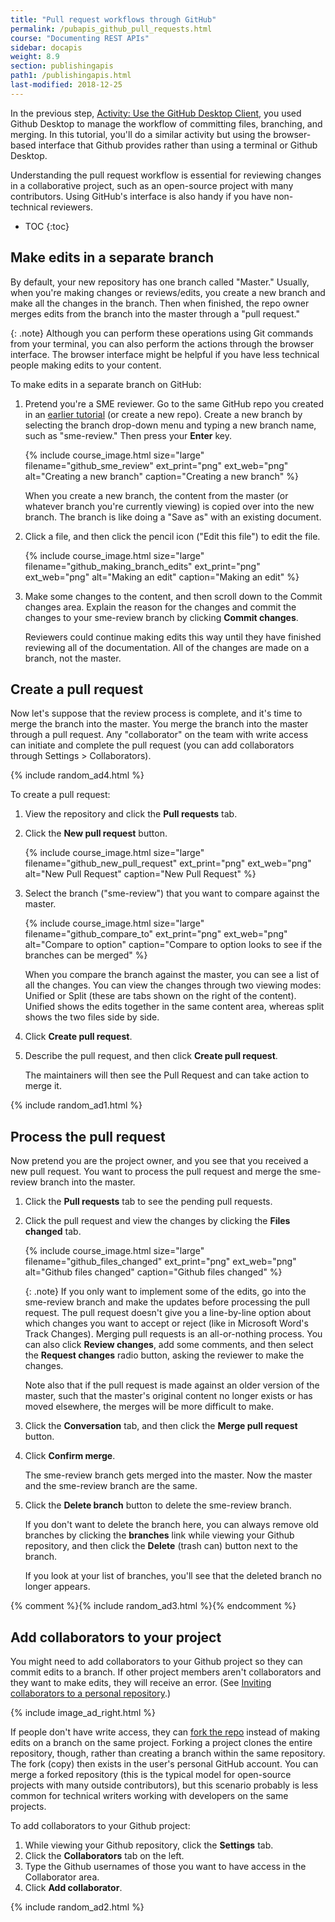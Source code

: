 ```yaml
---
title: "Pull request workflows through GitHub"
permalink: /pubapis_github_pull_requests.html
course: "Documenting REST APIs"
sidebar: docapis
weight: 8.9
section: publishingapis
path1: /publishingapis.html
last-modified: 2018-12-25
---
```


In the previous step, [Activity: Use the GitHub Desktop Client](pubapis_github_desktop_client.html), you used Github Desktop to manage the workflow of committing files, branching, and merging. In this tutorial, you'll do a similar activity but using the browser-based interface that Github provides rather than using a terminal or Github Desktop.

Understanding the pull request workflow is essential for reviewing changes in a collaborative project, such as an open-source project with many contributors. Using GitHub's interface is also handy if you have non-technical reviewers.

* TOC
{:toc}

## Make edits in a separate branch

By default, your new repository has one branch called "Master." Usually, when you're making changes or reviews/edits, you create a new branch and make all the changes in the branch. Then when finished, the repo owner merges edits from the branch into the master through a "pull request."

{: .note}
Although you can perform these operations using Git commands from your terminal, you can also perform the actions through the browser interface. The browser interface might be helpful if you have less technical people making edits to your content.

To make edits in a separate branch on GitHub:

1. Pretend you're a SME reviewer. Go to the same GitHub repo you created in an [earlier tutorial](pubapis_github_desktop_client.html) (or create a new repo). Create a new branch by selecting the branch drop-down menu and typing a new branch name, such as "sme-review." Then press your **Enter** key.

   {% include course_image.html size="large" filename="github_sme_review" ext_print="png" ext_web="png" alt="Creating a new branch" caption="Creating a new branch" %}

	 When you create a new branch, the content from the master (or whatever branch you're currently viewing) is copied over into the new branch. The branch is like doing a "Save as" with an existing document.

2. Click a file, and then click the pencil icon ("Edit this file") to edit the file.

   {% include course_image.html size="large" filename="github_making_branch_edits" ext_print="png" ext_web="png" alt="Making an edit" caption="Making an edit" %}

3. Make some changes to the content, and then scroll down to the Commit changes area. Explain the reason for the changes and commit the changes to your sme-review branch by clicking **Commit changes**.

	 Reviewers could continue making edits this way until they have finished reviewing all of the documentation. All of the changes are made on a branch, not the master.

## Create a pull request

Now let's suppose that the review process is complete, and it's time to merge the branch into the master. You merge the branch into the master through a pull request. Any "collaborator" on the team with write access can initiate and complete the pull request (you can add collaborators through Settings > Collaborators).

{% include random_ad4.html %}

To create a pull request:

1. View the repository and click the **Pull requests** tab.
2. Click the **New pull request** button.

   {% include course_image.html size="large" filename="github_new_pull_request" ext_print="png" ext_web="png" alt="New Pull Request" caption="New Pull Request" %}

3. Select the branch ("sme-review") that you want to compare against the master.

   {% include course_image.html size="large" filename="github_compare_to" ext_print="png" ext_web="png" alt="Compare to option" caption="Compare to option looks to see if the branches can be merged" %}

	 When you compare the branch against the master, you can see a list of all the changes. You can view the changes through two viewing modes: Unified or Split (these are tabs shown on the right of the content). Unified shows the edits together in the same content area, whereas split shows the two files side by side.

4. Click **Create pull request**.
5. Describe the pull request, and then click **Create pull request**.

   The maintainers will then see the Pull Request and can take action to merge it.

{% include random_ad1.html %}

## Process the pull request

Now pretend you are the project owner, and you see that you received a new pull request. You want to process the pull request and merge the sme-review branch into the master.

1. Click the **Pull requests** tab to see the pending pull requests.
2. Click the pull request and view the changes by clicking the **Files changed** tab.

   {% include course_image.html size="large" filename="github_files_changed" ext_print="png" ext_web="png" alt="Github files changed" caption="Github files changed" %}

	 {: .note}
   If you only want to implement some of the edits, go into the sme-review branch and make the updates before processing the pull request. The pull request doesn't give you a line-by-line option about which changes you want to accept or reject (like in Microsoft Word's Track Changes). Merging pull requests is an all-or-nothing process. You can also click **Review changes**, add some comments, and then select the **Request changes** radio button, asking the reviewer to make the changes.

	 Note also that if the pull request is made against an older version of the master, such that the master's original content no longer exists or has moved elsewhere, the merges will be more difficult to make.

3. Click the **Conversation** tab, and then click the **Merge pull request** button.
4. Click **Confirm merge**.

	 The sme-review branch gets merged into the master. Now the master and the sme-review branch are the same.

5. Click the **Delete branch** button to delete the sme-review branch.

	 If you don't want to delete the branch here, you can always remove old branches by clicking the **branches** link while viewing your Github repository, and then click the **Delete** (trash can) button next to the branch.

	 If you look at your list of branches, you'll see that the deleted branch no longer appears.

{% comment %}{% include random_ad3.html %}{% endcomment %}

## Add collaborators to your project

You might need to add collaborators to your Github project so they can commit edits to a branch. If other project members aren't collaborators and they want to make edits, they will receive an error. (See [Inviting collaborators to a personal repository](https://help.github.com/articles/inviting-collaborators-to-a-personal-repository/).)

{% include image_ad_right.html %}

If people don't have write access, they can [fork the repo](https://help.github.com/articles/fork-a-repo/) instead of making edits on a branch on the same project. Forking a project clones the entire repository, though, rather than creating a branch within the same repository. The fork (copy) then exists in the user's personal GitHub account. You can merge a forked repository (this is the typical model for open-source projects with many outside contributors), but this scenario probably is less common for technical writers working with developers on the same projects.

To add collaborators to your Github project:

1. While viewing your Github repository, click the **Settings** tab.
2. Click the **Collaborators** tab on the left.
3. Type the Github usernames of those you want to have access in the Collaborator area.
4. Click **Add collaborator**.

{% include random_ad2.html %}
